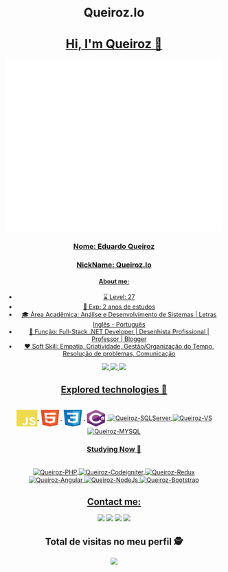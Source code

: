 <div align="center"> 
 <h1 align="center">Queiroz.Io <a href="#"></h1>

  <!--START_SECTION:waka-->
  # Hi, I'm Queiroz 👋
  <img src="https://github.com/Queiroz-Dv/Queiroz-Dv/blob/master/github-metrics.svg" alt="Metrics">
  <!--END_SECTION:waka-->





### Nome: Eduardo Queiroz
### NickName: Queiroz.Io

#### About me:

- ⌛ Level: 27
- 📝 Exp: 2 anos de estudos
- 🎓 Área Acadêmica: Análise e Desenvolvimento de Sistemas | Letras Inglês - Português
- 🎯 Função: Full-Stack .NET Developer | Desenhista Profissional | Professor | Blogger
- ❤️ Soft Skill: Empatia, Criatividade, Gestão/Organização do Tempo, Resolução de problemas, Comunicação 


<div align="center">
    <img height="50%" width="auto" src ="https://github-readme-stats.vercel.app/api?username=Queiroz-Dv&show_icons=true&count_private=true&theme=tokyonight&hide_border=true&hide=issues,contribs&bg_color=00000000">
  <img height="50%" width="auto" src ="https://github-readme-stats.vercel.app/api/top-langs/?username=Queiroz-Dv&layout=compact&hide_border=true&theme=tokyonight&bg_color=00000000&langs_count=10&hide=jupyter%20notebook,tex,css,php">
  <img src ="https://github-readme-streak-stats.herokuapp.com?user=Queiroz-Dv&theme=tokyonight&hide_border=true&background=FFFFFF00">
</div>

   ## Explored technologies 🥾
<div align="center"><br>
  <img align="center" alt="Queiroz-Js" height="40" width="50" src="https://raw.githubusercontent.com/devicons/devicon/master/icons/javascript/javascript-plain.svg">
  <img align="center" alt="Queiroz-HTML" height="40" width="50" src="https://raw.githubusercontent.com/devicons/devicon/master/icons/html5/html5-original.svg">
  <img align="center" alt="Queiroz-CSS" height="40" width="50" src="https://raw.githubusercontent.com/devicons/devicon/master/icons/css3/css3-original.svg">
  <img align="center" alt="Queiroz-Csharp" height="40" width="50" src="https://raw.githubusercontent.com/devicons/devicon/master/icons/csharp/csharp-original.svg">
  <img align="center" alt="Queiroz-SQLServer" height="40" width="50" src="https://cdn.jsdelivr.net/gh/devicons/devicon/icons/microsoftsqlserver/microsoftsqlserver-plain-wordmark.svg">
  <img align="center" alt="Queiroz-VS" height="40" width="50" src="https://cdn.jsdelivr.net/gh/devicons/devicon/icons/visualstudio/visualstudio-plain-wordmark.svg">
  <img align="center" alt="Queiroz-MYSQL" height="40" width="50" src="https://cdn.jsdelivr.net/gh/devicons/devicon/icons/mysql/mysql-original-wordmark.svg">
  </div>
  
 ### Studying Now 📜
 <div align="center"><br>
  <img align="center" alt="Queiroz-PHP" height="40" width="50"
       src="https://cdn.jsdelivr.net/gh/devicons/devicon/icons/php/php-original.svg" />
  <img align="center" alt="Queiroz-Codeigniter" height="40" width="50"
       src="https://cdn.jsdelivr.net/gh/devicons/devicon/icons/codeigniter/codeigniter-plain-wordmark.svg" />
  <img align="center" alt="Queiroz-Redux" height="40" width="50"
       src="https://cdn.jsdelivr.net/gh/devicons/devicon/icons/redux/redux-original.svg" />
  <img align="center" alt="Queiroz-Angular" height="40" width="50"
       src="https://cdn.jsdelivr.net/gh/devicons/devicon/icons/angularjs/angularjs-plain.svg" />
  <img align="center" alt="Queiroz-NodeJs" height="40" width="50"
       src="https://cdn.jsdelivr.net/gh/devicons/devicon/icons/nodejs/nodejs-original-wordmark.svg" />
  <img align="center" alt="Queiroz-Bootstrap" height="40" width="50"
       src="https://cdn.jsdelivr.net/gh/devicons/devicon/icons/bootstrap/bootstrap-plain-wordmark.svg" />
  </div>
  
  ## Contact me:
<div align= "center"> 
  <a href="https://instagram.com/queiroz_diario" target="_blank"><img src="https://img.shields.io/badge/-Instagram-%23E4405F?style=for-the-badge&logo=instagram&logoColor=white" target="_blank"></a>
 <a href="www.linkedin.com/in/eduardoqueirozdev" target="_blank"><img src="https://img.shields.io/badge/LinkedIn-0077B5?style=for-the-badge&logo=linkedin&logoColor=white" target="_blank"></a>
  <a href="https://literaturachaearte.blogspot.com/?fbclid=IwAR1XWgNbZRYQdGqUJNFVuuJFJf7af2CNuNHmMjUD92zNVU1QNodP4sztD4o" target="_blank"><img src="https://img.shields.io/badge/Blogger-FF5722?style=for-the-badge&logo=blogger&logoColor=white" target="_blank"></a>
  <a href="mailto:teacher.eduardo.queiroz@gmail.com" target="_blank"><img src="https://img.shields.io/badge/Gmail-D14836?style=for-the-badge&logo=gmail&logoColor=white" target="_blank"></a>
  </div>


<p align="center"> 

 ## Total de visitas no meu perfil :detective: <br>
 <p align="center"> 
   <img alingn="center" src="https://profile-counter.glitch.me/Queiroz-Dv/count.svg" />
 </p>
</p>
